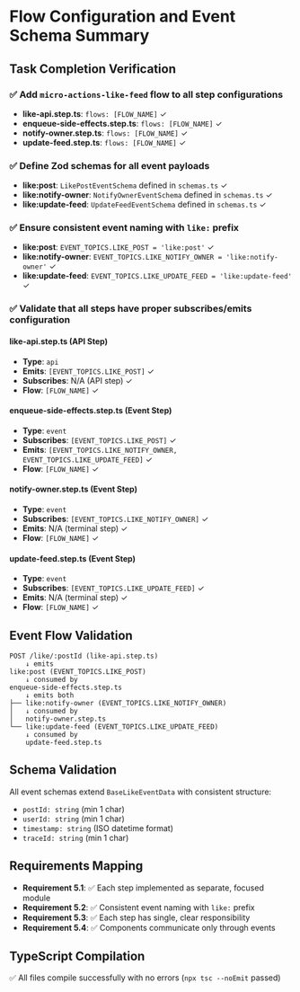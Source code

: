 # Flow Configuration and Event Schema Summary

## Task Completion Verification

### ✅ Add `micro-actions-like-feed` flow to all step configurations
- **like-api.step.ts**: `flows: [FLOW_NAME]` ✓
- **enqueue-side-effects.step.ts**: `flows: [FLOW_NAME]` ✓  
- **notify-owner.step.ts**: `flows: [FLOW_NAME]` ✓
- **update-feed.step.ts**: `flows: [FLOW_NAME]` ✓

### ✅ Define Zod schemas for all event payloads
- **like:post**: `LikePostEventSchema` defined in `schemas.ts` ✓
- **like:notify-owner**: `NotifyOwnerEventSchema` defined in `schemas.ts` ✓
- **like:update-feed**: `UpdateFeedEventSchema` defined in `schemas.ts` ✓

### ✅ Ensure consistent event naming with `like:` prefix
- **like:post**: `EVENT_TOPICS.LIKE_POST = 'like:post'` ✓
- **like:notify-owner**: `EVENT_TOPICS.LIKE_NOTIFY_OWNER = 'like:notify-owner'` ✓
- **like:update-feed**: `EVENT_TOPICS.LIKE_UPDATE_FEED = 'like:update-feed'` ✓

### ✅ Validate that all steps have proper subscribes/emits configuration

#### like-api.step.ts (API Step)
- **Type**: `api`
- **Emits**: `[EVENT_TOPICS.LIKE_POST]` ✓
- **Subscribes**: N/A (API step) ✓
- **Flow**: `[FLOW_NAME]` ✓

#### enqueue-side-effects.step.ts (Event Step)
- **Type**: `event`
- **Subscribes**: `[EVENT_TOPICS.LIKE_POST]` ✓
- **Emits**: `[EVENT_TOPICS.LIKE_NOTIFY_OWNER, EVENT_TOPICS.LIKE_UPDATE_FEED]` ✓
- **Flow**: `[FLOW_NAME]` ✓

#### notify-owner.step.ts (Event Step)
- **Type**: `event`
- **Subscribes**: `[EVENT_TOPICS.LIKE_NOTIFY_OWNER]` ✓
- **Emits**: N/A (terminal step) ✓
- **Flow**: `[FLOW_NAME]` ✓

#### update-feed.step.ts (Event Step)
- **Type**: `event`
- **Subscribes**: `[EVENT_TOPICS.LIKE_UPDATE_FEED]` ✓
- **Emits**: N/A (terminal step) ✓
- **Flow**: `[FLOW_NAME]` ✓

## Event Flow Validation

```
POST /like/:postId (like-api.step.ts)
    ↓ emits
like:post (EVENT_TOPICS.LIKE_POST)
    ↓ consumed by
enqueue-side-effects.step.ts
    ↓ emits both
├── like:notify-owner (EVENT_TOPICS.LIKE_NOTIFY_OWNER)
│   ↓ consumed by
│   notify-owner.step.ts
└── like:update-feed (EVENT_TOPICS.LIKE_UPDATE_FEED)
    ↓ consumed by
    update-feed.step.ts
```

## Schema Validation

All event schemas extend `BaseLikeEventData` with consistent structure:
- `postId: string` (min 1 char)
- `userId: string` (min 1 char)  
- `timestamp: string` (ISO datetime format)
- `traceId: string` (min 1 char)

## Requirements Mapping

- **Requirement 5.1**: ✅ Each step implemented as separate, focused module
- **Requirement 5.2**: ✅ Consistent event naming with `like:` prefix
- **Requirement 5.3**: ✅ Each step has single, clear responsibility
- **Requirement 5.4**: ✅ Components communicate only through events

## TypeScript Compilation

✅ All files compile successfully with no errors (`npx tsc --noEmit` passed)
